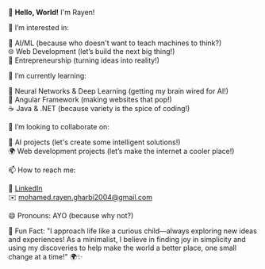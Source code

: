 👋 **Hello, World!** I'm Rayen!

👀 I’m interested in:  

🤖 AI/ML (because who doesn't want to teach machines to think?)  
🌐 Web Development (let’s build the next big thing!)  
💼 Entrepreneurship (turning ideas into reality!)

🌱 I’m currently learning: 

🧠 Neural Networks & Deep Learning (getting my brain wired for AI!)  
🔧 Angular Framework (making websites that pop!)  
☕ Java & .NET (because variety is the spice of coding!)

💞 I’m looking to collaborate on:  

🤝 AI projects (let's create some intelligent solutions!)  
🌍 Web development projects (let’s make the internet a cooler place!)

📫 How to reach me:

🔗 [LinkedIn](https://www.linkedin.com/in/mohamed-rayen-gharbi)  
✉️ mohamed.rayen.gharbi2004@gmail.com

😄 Pronouns: AYO (because why not?)

🌟 Fun Fact: "I approach life like a curious child—always exploring new ideas and experiences! As a minimalist, I believe in finding joy in simplicity and using my discoveries to help make the world a better place, one small change at a time!" 🌍✨

